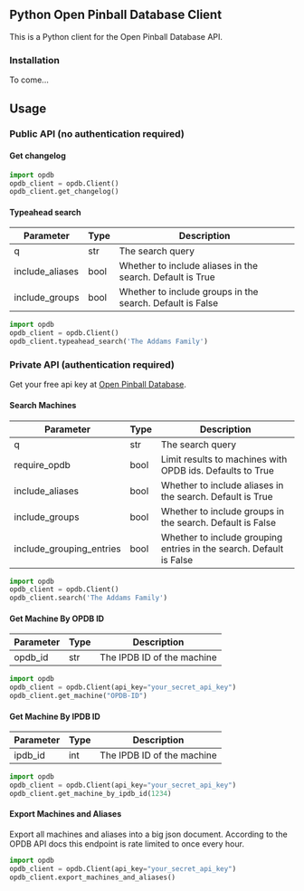 ## Python Open Pinball Database Client

This is a Python client for the Open Pinball Database API.

### Installation

To come...

## Usage

### Public API (no authentication required)

#### Get changelog
    
```python
import opdb
opdb_client = opdb.Client()
opdb_client.get_changelog()
```

#### Typeahead search

| Parameter       | Type | Description                                               |
|-----------------|------|-----------------------------------------------------------|
| q               | str  | The search query                                          |
| include_aliases | bool | Whether to include aliases in the search. Default is True |
| include_groups  | bool | Whether to include groups in the search. Default is False |

```python
import opdb
opdb_client = opdb.Client()
opdb_client.typeahead_search('The Addams Family')
```

### Private API (authentication required)

Get your free api key at [Open Pinball Database](https://opdb.org/).

#### Search Machines

| Parameter                | Type | Description                                                         |
|--------------------------|------|---------------------------------------------------------------------|
| q                        | str  | The search query                                                    |
| require_opdb             | bool | Limit results to machines with OPDB ids. Defaults to True           | 
| include_aliases          | bool | Whether to include aliases in the search. Default is True           |
| include_groups           | bool | Whether to include groups in the search. Default is False           |
| include_grouping_entries | bool | Whether to include grouping entries in the search. Default is False |

```python
import opdb
opdb_client = opdb.Client()
opdb_client.search('The Addams Family')
```

#### Get Machine By OPDB ID

| Parameter | Type | Description                |
|-----------|------|----------------------------|
| opdb_id   | str  | The IPDB ID of the machine |

```python
import opdb
opdb_client = opdb.Client(api_key="your_secret_api_key")
opdb_client.get_machine("OPDB-ID")
```

#### Get Machine By IPDB ID

| Parameter | Type | Description                |
|-----------|------|----------------------------|
| ipdb_id   | int  | The IPDB ID of the machine |

```python
import opdb
opdb_client = opdb.Client(api_key="your_secret_api_key")
opdb_client.get_machine_by_ipdb_id(1234)
```

#### Export Machines and Aliases

Export all machines and aliases into a big json document. According to the OPDB
API docs this endpoint is rate limited to once every hour.

```python
import opdb
opdb_client = opdb.Client(api_key="your_secret_api_key")
opdb_client.export_machines_and_aliases()
```
